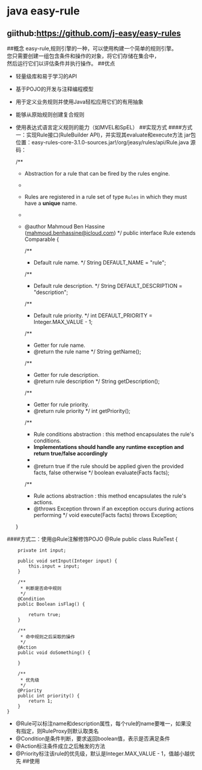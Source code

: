 # java easy-rule 
giithub:https://github.com/j-easy/easy-rules
---
##概念
easy-rule,规则引擎的一种，可以使用构建一个简单的规则引擎。  
您只需要创建一组包含条件和操作的对象，将它们存储在集合中，  
然后运行它们以评估条件并执行操作。
##优点
- 轻量级库和易于学习的API
- 基于POJO的开发与注释编程模型
- 用于定义业务规则并使用Java轻松应用它们的有用抽象
- 能够从原始规则创建复合规则
- 使用表达式语言定义规则的能力（如MVEL和SpEL）
##实现方式
####方式一：实现Rule接口(RuleBuilder API)，并实现其evaluate和execute方法
jar包位置：easy-rules-core-3.1.0-sources.jar!/org/jeasy/rules/api/Rule.java
源码：

    /**
     * Abstraction for a rule that can be fired by the rules engine.
     *
     * Rules are registered in a rule set of type <code>Rules</code> in which they must have a <strong>unique</strong> name.
     *
     * @author Mahmoud Ben Hassine (mahmoud.benhassine@icloud.com)
     */
    public interface Rule extends Comparable<Rule> {
    
        /**
         * Default rule name.
         */
        String DEFAULT_NAME = "rule";
    
        /**
         * Default rule description.
         */
        String DEFAULT_DESCRIPTION = "description";
    
        /**
         * Default rule priority.
         */
        int DEFAULT_PRIORITY = Integer.MAX_VALUE - 1;
    
        /**
         * Getter for rule name.
         * @return the rule name
         */
        String getName();
    
        /**
         * Getter for rule description.
         * @return rule description
         */
        String getDescription();
    
        /**
         * Getter for rule priority.
         * @return rule priority
         */
        int getPriority();
    
        /**
         * Rule conditions abstraction : this method encapsulates the rule's conditions.
         * <strong>Implementations should handle any runtime exception and return true/false accordingly</strong>
         *
         * @return true if the rule should be applied given the provided facts, false otherwise
         */
        boolean evaluate(Facts facts);
    
        /**
         * Rule actions abstraction : this method encapsulates the rule's actions.
         * @throws Exception thrown if an exception occurs during actions performing
         */
        void execute(Facts facts) throws Exception;
    
    }

####方式二：使用@Rule注解修饰POJO
    @Rule
    public class RuleTest {
    
        private int input;
    
        public void setInput(Integer input) {
            this.input = input;
        }
    
        /**
         * 判断是否命中规则
         */
        @Condition
        public Boolean isFlag() {
    
            return true;
        }
    
        /**
         * 命中规则之后采取的操作
         */
        @Action
        public void doSomething() {
    
        }
    
        /**
         * 优先级
         */
        @Priority
        public int priority() {
            return 1;
        }
    }
- @Rule可以标注name和description属性，每个rule的name要唯一，如果没有指定，则RuleProxy则默认取类名
- @Condition是条件判断，要求返回boolean值，表示是否满足条件
- @Action标注条件成立之后触发的方法
- @Priority标注该rule的优先级，默认是Integer.MAX_VALUE - 1，值越小越优先
##使用
